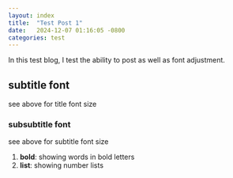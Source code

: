```yaml
---
layout: index
title:  "Test Post 1"
date:   2024-12-07 01:16:05 -0800
categories: test
---
```

In this test blog, I test the ability to post as well as font adjustment.

## subtitle font

see above for title font size

### subsubtitle font

see above for subtitle font size

1. **bold**: showing words in bold letters
2. **list**: showing number lists